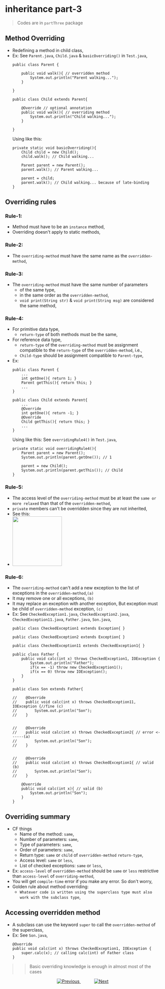 
# inheritance part-3

> Codes are in `partThree` package

## Method Overriding
- Redefining a method in child class,
- Ex: See `Parent.java`, `Child.java` & `basicOverriding()` in `Test.java`,
    ```
    public class Parent {
    
        public void walk(){ // overridden method
            System.out.println("Parent walking...");
        }
    
    }
    ```
    ```
    public class Child extends Parent{
    
        @Override // optional annotation
        public void walk(){ // overriding method
            System.out.println("Child walking...");
        }
    
    }
    ```
    Using like this:
    ```
    private static void basicOverriding(){
        Child child = new Child();
        child.walk(); // Child walking...
    
        Parent parent = new Parent();
        parent.walk(); // Parent walking...
    
        parent = child;
        parent.walk(); // Child walking... because of late-binding
    }
    ```

## Overriding rules
### Rule-1:
- Method must have to be an `instance` method,
- Overriding doesn't apply to static methods,
### Rule-2:
- The `overriding-method` must have the same name as the `overridden-method`,
### Rule-3:
- The `overriding-method` must have the same number of parameters 
  - of the same type,
  - in the same order as the `overridden-method`,
  - `void print(String str)` & `void print(String msg)` are considered the same method,

### Rule-4:
- For primitive data type,
  - `return-type` of both methods must be the same,
- For reference data type,
  - `return-type` of the `overriding-method` must be assignment compatible to the `return-type` of the `overridden-method`, i.e.,
  - `Child-type` should be assignment compatible to `Parent-type`,
- Ex:
  ```
  public class Parent {
      ...
      int getOne(){ return 1; }
      Parent getThis(){ return this; }
      ...
  }
  ```
  ```
  public class Child extends Parent{
      ...
      @Override
      int getOne(){ return -1; }
      @Override
      Child getThis(){ return this; }
      ...
  }
  ```
  Using like this: See `overridingRule4()` in `Test.java`,
  ```
  private static void overridingRule4(){
      Parent parent = new Parent();
      System.out.println(parent.getOne()); // 1
  
      parent = new Child();
      System.out.println(parent.getThis()); // Child
  }
  ```

### Rule-5:
- The access level of the `overriding-method` must be at least the `same or more relaxed` than that of the `overridden-method`,
- `private` members can't be overridden since they are not inherited,
- See this:
- <img src="files/relaxed_overriding_method.jpg" height="160px"/>


### Rule-6:
- The `overriding-method` can't add a new exception to the list of exceptions in the `overridden-method`,`(a)`
- It may remove one or all exceptions, `(b)`
- It may replace an exception with another exception, But exception must be child of `overridden-method` exception, `(c)`
- Ex: See `CheckedException1.java`, `CheckedException2.java`, `CheckedException11.java`, `Father.java`, `Son.java`, 
  ```
  public class CheckedException1 extends Exception{ }
  ```
  ```
  public class CheckedException2 extends Exception{ }
  ```
  ```
  public class CheckedException11 extends CheckedException1{ }
  ```
  ```
  public class Father {
      public void calc(int x) throws CheckedException1, IOException {
          System.out.println("Father");
          if(x == -1) throw new CheckedException1();
          if(x == 0) throw new IOException();
      }
  }
  ```
  ```
  public class Son extends Father{
  
  //    @Override
  //    public void calc(int x) throws CheckedException11, IOException {//fine (c)
  //        System.out.println("Son");
  //    }
  
  
  //    @Override
  //    public void calc(int x) throws CheckedException2{ // error <------(a)
  //        System.out.println("Son");
  //    }
  
  
  //    @Override
  //    public void calc(int x) throws CheckedException1{ // valid (b)
  //        System.out.println("Son");
  //    }
  
      @Override
      public void calc(int x){ // valid (b)
          System.out.println("Son");
      }
  }
  ```

## Overriding summary
- CF things 
  - Name of the method: `same`,
  - Number of parameters: `same`,
  - Type of parameters: `same`,
  - Order of parameters: `same`,
  - Return type: `same` or `child` of `overridden-method` `return-type`,
  - Access level: `same` or `less`,
  - List of checked exceptions: `same` or `less`,
- Ex: `access-level` of `overridden-method` should be `same` or `less` restrictive than `access-level` of `overriding-method`,
- You will get `compile-time` error if you make any error. So don't worry,
- Golden rule about method overriding: 
  - `Whatever code is written using the superclass type must also work with the subclass type`,


## Accessing overridden method
- A subclass can use the keyword `super` to call the `overridden-method` of the superclass,
- Ex: See `Son.java`,
  ```
  @Override
  public void calc(int x) throws CheckedException1, IOException {
      super.calc(x); // calling calc(int) of Father class
  }
  ```


>> Basic overriding knowledge is enough in almost most of the cases

    
    
    
<!-- bottom_nav_bar_1243 -->
<div align="center">
<a href="../inheritance/part2/">
    <img src="https://img.shields.io/badge/◀%20Previous-blue?style=for-the-badge" alt="Previous">
</a>
&nbsp;&nbsp;&nbsp;&nbsp;&nbsp;&nbsp;&nbsp;&nbsp;&nbsp;&nbsp;
<a href="../inheritance/part4/">
    <img src="https://img.shields.io/badge/Next%20▶-blue?style=for-the-badge" alt="Next">
</a>
</div>
<!-- bottom_nav_bar_1243 -->
    
